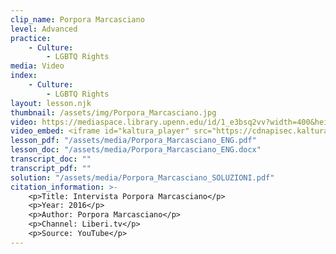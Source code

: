 ```yaml
---
clip_name: Porpora Marcasciano
level: Advanced
practice: 
    - Culture: 
        - LGBTQ Rights
media: Video
index: 
    - Culture: 
        - LGBTQ Rights
layout: lesson.njk
thumbnail: /assets/img/Porpora_Marcasciano.jpg
video: https://mediaspace.library.upenn.edu/id/1_e3bsq2vv?width=400&height=285&playerId=52628472
video_embed: <iframe id="kaltura_player" src="https://cdnapisec.kaltura.com/p/1147242/sp/114724200/embedIframeJs/uiconf_id/9757771/partner_id/1147242?iframeembed=true&playerId=kaltura_player&entry_id=1_e3bsq2vv&flashvars[streamerType]=auto&amp;flashvars[localizationCode]=en&amp;flashvars[sideBarContainer.plugin]=true&amp;flashvars[sideBarContainer.position]=left&amp;flashvars[sideBarContainer.clickToClose]=true&amp;flashvars[chapters.plugin]=true&amp;flashvars[chapters.layout]=vertical&amp;flashvars[chapters.thumbnailRotator]=false&amp;flashvars[streamSelector.plugin]=true&amp;flashvars[EmbedPlayer.SpinnerTarget]=videoHolder&amp;flashvars[dualScreen.plugin]=true&amp;flashvars[Kaltura.addCrossoriginToIframe]=true&amp;&wid=1_xr6xco47" width="400" height="285" allowfullscreen webkitallowfullscreen mozAllowFullScreen allow="autoplay *; fullscreen *; encrypted-media *" sandbox="allow-downloads allow-forms allow-same-origin allow-scripts allow-top-navigation allow-pointer-lock allow-popups allow-modals allow-orientation-lock allow-popups-to-escape-sandbox allow-presentation allow-top-navigation-by-user-activation" frameborder="0" title="Porpora_Marcasciano"></iframe>
lesson_pdf: "/assets/media/Porpora_Marcasciano_ENG.pdf"
lesson_doc: "/assets/media/Porpora_Marcasciano_ENG.docx"
transcript_doc: ""
transcript_pdf: ""
solution: "/assets/media/Porpora_Marcasciano_SOLUZIONI.pdf"
citation_information: >- 
    <p>Title: Intervista Porpora Marcasciano</p>
    <p>Year: 2016</p>
    <p>Author: Porpora Marcasciano</p>
    <p>Channel: Liberi.tv</p>
    <p>Source: YouTube</p>
---
```


